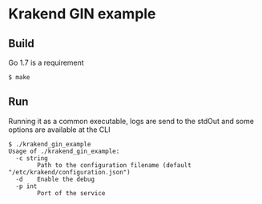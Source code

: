 Krakend GIN example
====

## Build

Go 1.7 is a requirement

	$ make

## Run

Running it as a common executable, logs are send to the stdOut and some options are available at the CLI

	$ ./krakend_gin_example
	Usage of ./krakend_gin_example:
	  -c string
	    	Path to the configuration filename (default "/etc/krakend/configuration.json")
	  -d	Enable the debug
	  -p int
	    	Port of the service
